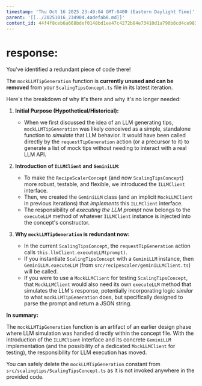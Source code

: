 ```yaml
---
timestamp: 'Thu Oct 16 2025 23:49:04 GMT-0400 (Eastern Daylight Time)'
parent: '[[../20251016_234904.4adefab8.md]]'
content_id: 44f4f8ceb6a668bdef0148bd1ee47c4272b84e73410d1a790b8cd4ce9836a1e5
---
```


# response:

You've identified a redundant piece of code there!

The `mockLLMTipGeneration` function is **currently unused and can be removed** from your `ScalingTipsConcept.ts` file in its latest iteration.

Here's the breakdown of why it's there and why it's no longer needed:

1. **Initial Purpose (Hypothetical/Historical):**
   * When we first discussed the idea of an LLM generating tips, `mockLLMTipGeneration` was likely conceived as a simple, standalone function to *simulate* that LLM behavior. It would have been called directly by the `requestTipGeneration` action (or a precursor to it) to generate a list of mock tips without needing to interact with a real LLM API.

2. **Introduction of `ILLMClient` and `GeminiLLM`:**
   * To make the `RecipeScalerConcept` (and now `ScalingTipsConcept`) more robust, testable, and flexible, we introduced the `ILLMClient` interface.
   * Then, we created the `GeminiLLM` class (and an implicit `MockLLMClient` in previous iterations) that *implements* this `ILLMClient` interface.
   * The responsibility of *executing the LLM prompt* now belongs to the `executeLLM` method of whatever `ILLMClient` instance is injected into the concept's constructor.

3. **Why `mockLLMTipGeneration` is redundant now:**
   * In the current `ScalingTipsConcept`, the `requestTipGeneration` action calls `this.llmClient.executeLLM(prompt)`.
   * If you instantiate `ScalingTipsConcept` with a `GeminiLLM` instance, then `GeminiLLM.executeLLM` (from `src/recipescaler/geminiLLMClient.ts`) will be called.
   * If you were to use a `MockLLMClient` for testing `ScalingTipsConcept`, that `MockLLMClient` would also need its own `executeLLM` method that simulates the LLM's response, potentially incorporating logic *similar* to what `mockLLMTipGeneration` does, but specifically designed to parse the prompt and return a JSON string.

**In summary:**

The `mockLLMTipGeneration` function is an artifact of an earlier design phase where LLM simulation was handled directly within the concept file. With the introduction of the `ILLMClient` interface and its concrete `GeminiLLM` implementation (and the possibility of a dedicated `MockLLMClient` for testing), the responsibility for LLM execution has moved.

You can safely delete the `mockLLMTipGeneration` constant from `src/scalingtips/ScalingTipsConcept.ts` as it is not invoked anywhere in the provided code.
